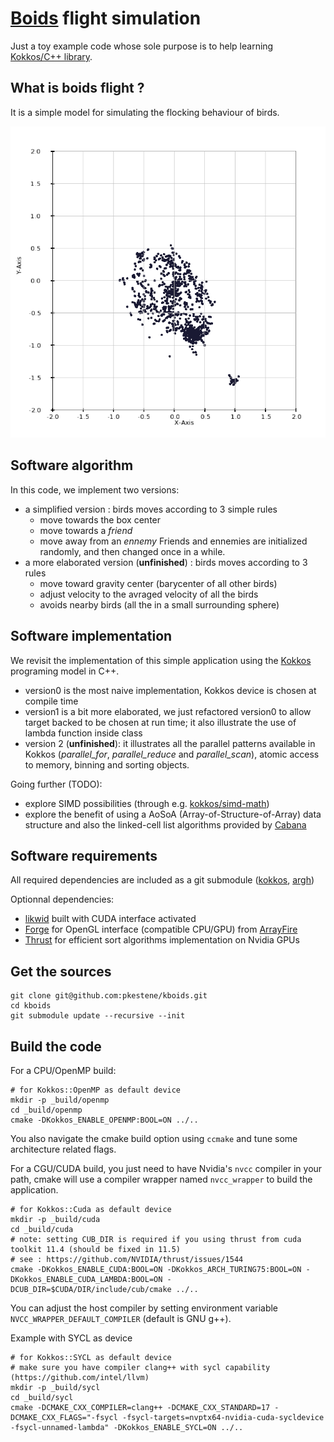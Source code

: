 # [Boids](https://en.wikipedia.org/wiki/Boids) flight simulation

Just a toy example code whose sole purpose is to help learning [Kokkos/C++ library](https://github.com/kokkos/kokkos).

## What is boids flight ?

It is a simple model for simulating the flocking behaviour of birds.

![boids_512x512](https://github.com/pkestene/kboids/blob/master/boids_flight.gif)

## Software algorithm

In this code, we implement two versions:
- a simplified version : birds moves according to 3 simple rules
  * move towards the box center
  * move towards a _friend_
  * move away from an _ennemy_
  Friends and ennemies are initialized randomly, and then changed once in a while.
- a more elaborated version (**unfinished**) : birds moves according to 3 rules
  * move toward gravity center (barycenter of all other birds)
  * adjust velocity to the avraged velocity of all the birds
  * avoids nearby birds (all the in a small surrounding sphere)

## Software implementation

We revisit the implementation of this simple application using the [Kokkos](https://github.com/kokkos/kokkos) programing model in C++.

- version0 is the most naive implementation, Kokkos device is chosen at compile time
- version1 is a bit more elaborated, we just refactored version0 to allow target backed to be chosen at run time; it also illustrate the use of lambda function inside class
- version 2 (**unfinished**): it illustrates all the parallel patterns available in Kokkos (_parallel_for_, _parallel_reduce_ and _parallel_scan_), atomic access to memory, binning and sorting objects.

Going further (TODO):
- explore SIMD possibilities (through e.g. [kokkos/simd-math](https://github.com/kokkos/simd-math))
- explore the benefit of using a AoSoA (Array-of-Structure-of-Array) data structure and also the linked-cell list algorithms provided by [Cabana](https://github.com/ECP-copa/Cabana)

## Software requirements

All required dependencies are included as a git submodule ([kokkos](https://github.com/kokkos/kokkos), [argh](https://github.com/adishavit/argh))

Optionnal dependencies:
- [likwid](https://github.com/RRZE-HPC/likwid) built with CUDA interface activated
- [Forge](https://github.com/arrayfire/forge) for OpenGL interface (compatible CPU/GPU) from [ArrayFire](https://github.com/arrayfire/arrayfire)
- [Thrust](https://github.com/NVIDIA/thrust) for efficient sort algorithms implementation on Nvidia GPUs

## Get the sources

```shell
git clone git@github.com:pkestene/kboids.git
cd kboids
git submodule update --recursive --init
```

## Build the code

For a CPU/OpenMP build:

```shell
# for Kokkos::OpenMP as default device
mkdir -p _build/openmp
cd _build/openmp
cmake -DKokkos_ENABLE_OPENMP:BOOL=ON ../..
```

You also navigate the cmake build option using `ccmake` and tune some architecture related flags.

For a CGU/CUDA build, you just need to have Nvidia's `nvcc` compiler in your path, cmake will use a compiler wrapper named `nvcc_wrapper` to build the application.

```shell
# for Kokkos::Cuda as default device
mkdir -p _build/cuda
cd _build/cuda
# note: setting CUB_DIR is required if you using thrust from cuda toolkit 11.4 (should be fixed in 11.5)
# see : https://github.com/NVIDIA/thrust/issues/1544
cmake -DKokkos_ENABLE_CUDA:BOOL=ON -DKokkos_ARCH_TURING75:BOOL=ON -DKokkos_ENABLE_CUDA_LAMBDA:BOOL=ON -DCUB_DIR=$CUDA/DIR/include/cub/cmake ../..
```

You can adjust the host compiler by setting environment variable `NVCC_WRAPPER_DEFAULT_COMPILER` (default is GNU g++).

Example with SYCL as device
```shell
# for Kokkos::SYCL as default device
# make sure you have compiler clang++ with sycl capability (https://github.com/intel/llvm)
mkdir -p _build/sycl
cd _build/sycl
cmake -DCMAKE_CXX_COMPILER=clang++ -DCMAKE_CXX_STANDARD=17 -DCMAKE_CXX_FLAGS="-fsycl -fsycl-targets=nvptx64-nvidia-cuda-sycldevice -fsycl-unnamed-lambda" -DKokkos_ENABLE_SYCL=ON ../..
```
